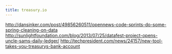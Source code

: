 ```yaml
---
title: treasury.io
---
```


http://dansinker.com/post/49856260511/opennews-code-sprints-do-some-spring-cleaning-on-data
http://sunlightfoundation.com/blog/2013/07/25/datafest-project-opens-uncle-sams-daily-ledger/
http://techpresident.com/news/24157/new-tool-takes-you-treasurys-bank-account
